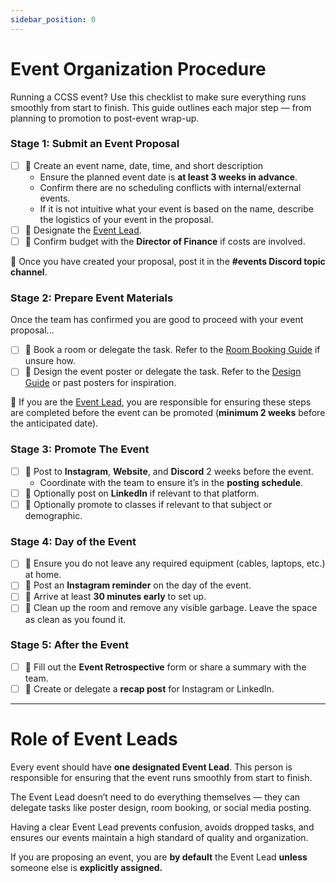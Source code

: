 ```yaml
---
sidebar_position: 0
---
```


# Event Organization Procedure

Running a CCSS event? Use this checklist to make sure everything runs smoothly from start to finish. This guide outlines each major step — from planning to promotion to post-event wrap-up.

### Stage 1: Submit an Event Proposal

- [ ] 🎯 Create an event name, date, time, and short description
  - Ensure the planned event date is **at least 3 weeks in advance**.
  - Confirm there are no scheduling conflicts with internal/external events.
  - If it is not intuitive what your event is based on the name, describe the logistics of your event in the proposal.
- [ ] 🎯 Designate the [Event Lead](/docs/initiatives/events/#%EF%B8%8F-the-role-of-the-event-lead).
- [ ] 🎯 Confirm budget with the **Director of Finance** if costs are involved.

📌 Once you have created your proposal, post it in the **#events Discord topic channel**.

### Stage 2: Prepare Event Materials

Once the team has confirmed you are good to proceed with your event proposal...

- [ ] 🎯 Book a room or delegate the task. Refer to the [Room Booking Guide](#) if unsure how.
- [ ] 🎯 Design the event poster or delegate the task. Refer to the [Design Guide](#) or past posters for inspiration.

📌 If you are the [Event Lead](/docs/initiatives/events/#%EF%B8%8F-the-role-of-the-event-lead), you are responsible for ensuring these steps are completed before the event can be promoted (**minimum 2 weeks** before the anticipated date).

### Stage 3: Promote The Event

- [ ] 🎯 Post to **Instagram**, **Website**, and **Discord** 2 weeks before the event.
  - Coordinate with the team to ensure it’s in the **posting schedule**.
- [ ] 🎯 Optionally post on **LinkedIn** if relevant to that platform.
- [ ] 🎯 Optionally promote to classes if relevant to that subject or demographic.

### Stage 4: Day of the Event

- [ ] 🎯 Ensure you do not leave any required equipment (cables, laptops, etc.) at home.
- [ ] 🎯 Post an **Instagram reminder** on the day of the event.
- [ ] 🎯 Arrive at least **30 minutes early** to set up.
- [ ] 🎯 Clean up the room and remove any visible garbage. Leave the space as clean as you found it.

### Stage 5: After the Event

- [ ] 🎯 Fill out the **Event Retrospective** form or share a summary with the team.
- [ ] 🎯 Create or delegate a **recap post** for Instagram or LinkedIn.

---

# Role of Event Leads

Every event should have **one designated Event Lead**. This person is responsible for ensuring that the event runs smoothly from start to finish.

The Event Lead doesn’t need to do everything themselves — they can delegate tasks like poster design, room booking, or social media posting.

Having a clear Event Lead prevents confusion, avoids dropped tasks, and ensures our events maintain a high standard of quality and organization.

If you are proposing an event, you are **by default** the Event Lead **unless** someone else is **explicitly assigned.**

